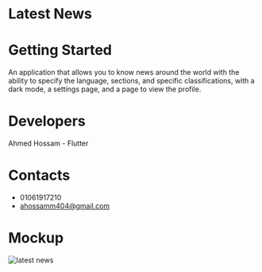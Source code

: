 # Latest News

# Getting Started

An application that allows you to know news around the world with the ability to specify the language, sections, and specific classifications, with a dark mode, a settings page, and a page to view the profile.

# Developers
  Ahmed Hossam - Flutter

# Contacts
  - 01061917210
  - ahossamm404@gmail.com

# Mockup
![latest news](https://github.com/user-attachments/assets/f9ebe85c-c7be-4b97-8556-151d051f03c6)
